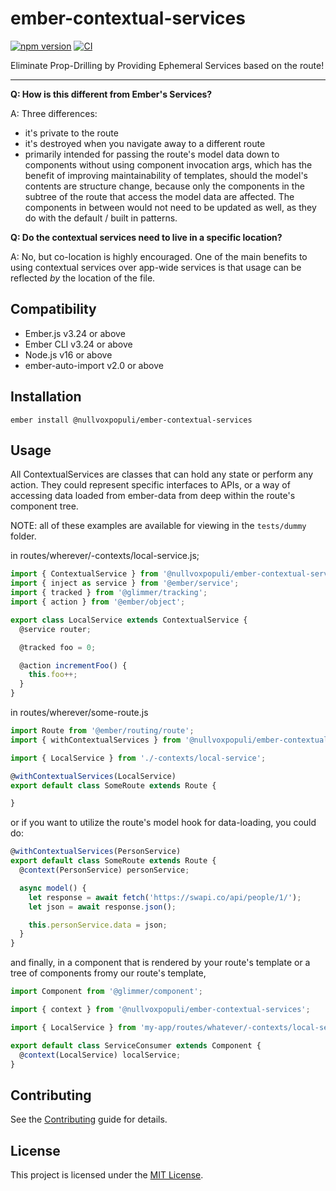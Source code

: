 # ember-contextual-services

[![npm version](https://badge.fury.io/js/@nullvoxpopuli/ember-contextual-services.svg)](https://badge.fury.io/js/@nullvoxpopuli/ember-contextual-services)
[![CI](https://github.com/NullVoxPopuli/ember-contextual-services/actions/workflows/tests.yml/badge.svg?branch=master&event=push)](https://github.com/NullVoxPopuli/ember-contextual-services/actions/workflows/tests.yml)

Eliminate Prop-Drilling by Providing Ephemeral Services based on the route!

---

**Q: How is this different from Ember's Services?**

A: Three differences:

- it's private to the route
- it's destroyed when you navigate away to a different route
- primarily intended for passing the route's model data down to components without using component invocation args, which has the benefit of improving maintainability of templates, should the model's contents are structure change, because only the components in the subtree of the route that access the model data are affected. The components in between would not need to be updated as well, as they do with the default / built in patterns.

**Q: Do the contextual services need to live in a specific location?**

A: No, but co-location is highly encouraged. One of the main benefits to using contextual services over app-wide services is that usage can be reflected _by_ the location of the file.

## Compatibility

- Ember.js v3.24 or above
- Ember CLI v3.24 or above
- Node.js v16 or above
- ember-auto-import v2.0 or above

## Installation

```
ember install @nullvoxpopuli/ember-contextual-services
```

## Usage

All ContextualServices are classes that can hold any state or perform any action. They could represent specific interfaces to APIs, or a way of accessing data loaded from ember-data from deep within the route's component tree.

NOTE: all of these examples are available for viewing in the `tests/dummy` folder.

in routes/wherever/-contexts/local-service.js;

```ts
import { ContextualService } from '@nullvoxpopuli/ember-contextual-services';
import { inject as service } from '@ember/service';
import { tracked } from '@glimmer/tracking';
import { action } from '@ember/object';

export class LocalService extends ContextualService {
  @service router;

  @tracked foo = 0;

  @action incrementFoo() {
    this.foo++;
  }
}
```

in routes/wherever/some-route.js

```ts
import Route from '@ember/routing/route';
import { withContextualServices } from '@nullvoxpopuli/ember-contextual-services';

import { LocalService } from './-contexts/local-service';

@withContextualServices(LocalService)
export default class SomeRoute extends Route {

}
```

or if you want to utilize the route's model hook for data-loading, you could do:

```ts
@withContextualServices(PersonService)
export default class SomeRoute extends Route {
  @context(PersonService) personService;

  async model() {
    let response = await fetch('https://swapi.co/api/people/1/');
    let json = await response.json();

    this.personService.data = json;
  }
}
```

and finally, in a component that is rendered by your route's template or a tree of components fromy our route's template,

```ts
import Component from '@glimmer/component';

import { context } from '@nullvoxpopuli/ember-contextual-services';

import { LocalService } from 'my-app/routes/whatever/-contexts/local-service';

export default class ServiceConsumer extends Component {
  @context(LocalService) localService;
}
```

## Contributing

See the [Contributing](CONTRIBUTING.md) guide for details.

## License

This project is licensed under the [MIT License](LICENSE.md).
